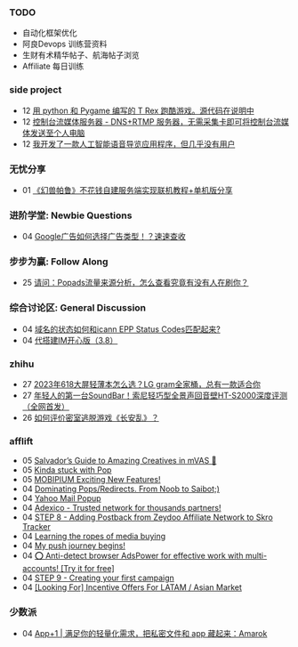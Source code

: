 ### TODO
-  自动化框架优化
-  阿良Devops 训练营资料
-  生财有术精华帖子、航海帖子浏览
-  Affiliate 每日训练

### side project
<!-- sideproject:START -->
-  12 [用 python 和 Pygame 编写的 T Rex 跑酷游戏。源代码在说明中](https://www.youtube.com/watch?v=pZySIXSelCA)
-  12 [控制台流媒体服务器 - DNS+RTMP 服务器，无需采集卡即可将控制台流媒体发送至个人电脑](https://github.com/Aioros/console-streaming-server)
-  12 [我开发了一款人工智能语音导览应用程序，但几乎没有用户](https://www.reddit.com/r/SideProject/comments/18gpp0e/ive_built_an_ai_audio_tour_app_but_have_almost_no/)<!-- sideproject:END -->


### 无忧分享
<!-- ruyo:START -->
-  01 [《幻兽帕鲁》不花钱自建服务端实现联机教程+单机版分享](https://51.ruyo.net/18604.html)<!-- ruyo:END -->

### 进阶学堂: Newbie Questions
<!-- advertcn1:START -->
-  04 [Google广告如何选择广告类型！？速速查收](https://www.advertcn.com/thread-113923-1-1.html)<!-- advertcn1:END -->

### 步步为赢: Follow Along
<!-- advertcn2:START -->
-  25 [请问：Popads流量来源分析，怎么查看究竟有没有人在刷你？](https://www.advertcn.com/thread-113807-1-1.html)<!-- advertcn2:END -->

### 综合讨论区: General Discussion
<!-- advertcn3:START -->
-  04 [域名的状态如何和icann EPP Status Codes匹配起来?](https://www.advertcn.com/thread-113924-1-1.html)
-  04 [代搭建IM开心版（3.8）](https://www.advertcn.com/thread-113920-1-1.html)<!-- advertcn3:END -->


### zhihu
<!-- zhihu:START -->
-  27 [2023年618大屏轻薄本怎么选？LG gram全家桶，总有一款适合你](http://zhuanlan.zhihu.com/p/632641888?utm_campaign=rss&utm_medium=rss&utm_source=rss&utm_content=title)
-  27 [年轻人的第一台SoundBar！索尼轻巧型全景声回音壁HT-S2000深度评测（全网首发）](http://zhuanlan.zhihu.com/p/630990296?utm_campaign=rss&utm_medium=rss&utm_source=rss&utm_content=title)
-  26 [如何评价密室逃脱游戏《长安乱》？](http://www.zhihu.com/question/563950552/answer/3045961312?utm_campaign=rss&utm_medium=rss&utm_source=rss&utm_content=title)<!-- zhihu:END -->

### afflift
<!-- afflift:START -->
-  05 [Salvador’s Guide to Amazing Creatives in mVAS 🎨](https://afflift.com/f/threads/salvador%E2%80%99s-guide-to-amazing-creatives-in-mvas-%F0%9F%8E%A8.12553/)
-  05 [Kinda stuck with Pop](https://afflift.com/f/threads/kinda-stuck-with-pop.12571/)
-  05 [MOBIPIUM Exciting New Features!](https://afflift.com/f/threads/mobipium-exciting-new-features.12551/)
-  04 [Dominating Pops/Redirects. From Noob to Saibot;&rpar;](https://afflift.com/f/threads/dominating-pops-redirects-from-noob-to-saibot.12496/)
-  04 [Yahoo Mail Popup](https://afflift.com/f/threads/yahoo-mail-popup.12589/)
-  04 [Adexico - Trusted network for thousands partners!](https://afflift.com/f/threads/adexico-trusted-network-for-thousands-partners.5592/)
-  04 [STEP 8 - Adding Postback from Zeydoo Affiliate Network to Skro Tracker](https://afflift.com/f/threads/step-8-adding-postback-from-zeydoo-affiliate-network-to-skro-tracker.12319/)
-  04 [Learning the ropes of media buying](https://afflift.com/f/threads/learning-the-ropes-of-media-buying.12455/)
-  04 [My push journey begins!](https://afflift.com/f/threads/my-push-journey-begins.12587/)
-  04 [⭕ Anti-detect browser AdsPower for effective work with multi-accounts! [Try it for free]](https://afflift.com/f/threads/%E2%AD%95-anti-detect-browser-adspower-for-effective-work-with-multi-accounts-try-it-for-free.8805/)
-  04 [STEP 9 - Creating your first campaign](https://afflift.com/f/threads/step-9-creating-your-first-campaign.12320/)
-  04 [[Looking For] Incentive Offers For LATAM / Asian Market](https://afflift.com/f/threads/looking-for-incentive-offers-for-latam-asian-market.12588/)<!-- afflift:END -->

### 少数派
<!-- sspai:START -->
-  04 [App+1 | 满足你的轻量化需求，把私密文件和 app 藏起来：Amarok](https://sspai.com/post/86161)<!-- sspai:END -->
